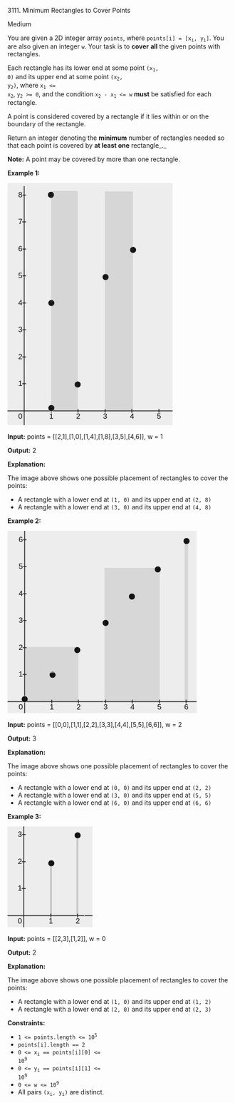 3111\. Minimum Rectangles to Cover Points

Medium

You are given a 2D integer array `points`, where <code>points[i] = [x<sub>i</sub>, y<sub>i</sub>]</code>. You are also given an integer `w`. Your task is to **cover** **all** the given points with rectangles.

Each rectangle has its lower end at some point <code>(x<sub>1</sub>, 0)</code> and its upper end at some point <code>(x<sub>2</sub>, y<sub>2</sub>)</code>, where <code>x<sub>1</sub> <= x<sub>2</sub></code>, <code>y<sub>2</sub> >= 0</code>, and the condition <code>x<sub>2</sub> - x<sub>1</sub> <= w</code> **must** be satisfied for each rectangle.

A point is considered covered by a rectangle if it lies within or on the boundary of the rectangle.

Return an integer denoting the **minimum** number of rectangles needed so that each point is covered by **at least one** rectangle_._

**Note:** A point may be covered by more than one rectangle.

**Example 1:**

![](screenshot-from-2024-03-04-20-33-05.png)

**Input:** points = [[2,1],[1,0],[1,4],[1,8],[3,5],[4,6]], w = 1

**Output:** 2

**Explanation:**

The image above shows one possible placement of rectangles to cover the points:

*   A rectangle with a lower end at `(1, 0)` and its upper end at `(2, 8)`
*   A rectangle with a lower end at `(3, 0)` and its upper end at `(4, 8)`

**Example 2:**

![](screenshot-from-2024-03-04-18-59-12.png)

**Input:** points = [[0,0],[1,1],[2,2],[3,3],[4,4],[5,5],[6,6]], w = 2

**Output:** 3

**Explanation:**

The image above shows one possible placement of rectangles to cover the points:

*   A rectangle with a lower end at `(0, 0)` and its upper end at `(2, 2)`
*   A rectangle with a lower end at `(3, 0)` and its upper end at `(5, 5)`
*   A rectangle with a lower end at `(6, 0)` and its upper end at `(6, 6)`

**Example 3:**

![](screenshot-from-2024-03-04-20-24-03.png)

**Input:** points = [[2,3],[1,2]], w = 0

**Output:** 2

**Explanation:**

The image above shows one possible placement of rectangles to cover the points:

*   A rectangle with a lower end at `(1, 0)` and its upper end at `(1, 2)`
*   A rectangle with a lower end at `(2, 0)` and its upper end at `(2, 3)`

**Constraints:**

*   <code>1 <= points.length <= 10<sup>5</sup></code>
*   `points[i].length == 2`
*   <code>0 <= x<sub>i</sub> == points[i][0] <= 10<sup>9</sup></code>
*   <code>0 <= y<sub>i</sub> == points[i][1] <= 10<sup>9</sup></code>
*   <code>0 <= w <= 10<sup>9</sup></code>
*   All pairs <code>(x<sub>i</sub>, y<sub>i</sub>)</code> are distinct.